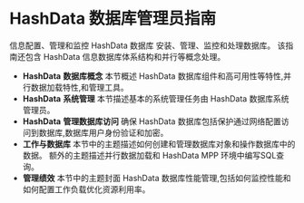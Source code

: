 # HashData 数据库管理员指南

信息配置、管理和监控 HashData 数据库 安装、管理、监控和处理数据库。 该指南还包含 HashData 信息数据库体系结构和并行等概念处理。

* **HashData** **数据库概念**
  本节概述 HashData 数据库组件和高可用性等特性,并行数据加载特性,和管理工具。
* **HashData** **系统管理**
  本节描述基本的系统管理任务由 HashData 数据库系统管理员。
* **HashData** **管理数据库访问**
  确保 HashData 数据库包括保护通过网络配置访问到数据库,数据库用户身份验证和加密。
* **工作与数据库**
  本节中的主题描述如何创建和管理数据库对象和操作数据库中的数据。 额外的主题描述并行数据加载和 HashData MPP 环境中编写SQL查询。
* **管理绩效**
  本节中的主题封面 HashData 数据库性能管理,包括如何监控性能和如何配置工作负载优化资源利用率。



